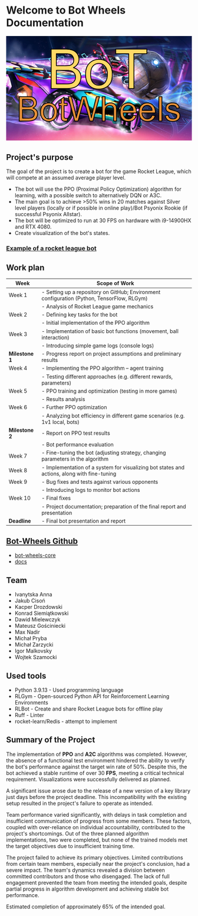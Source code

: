 # Welcome to Bot Wheels Documentation

![Bot Wheels](https://raw.githubusercontent.com/bot-wheels/docs/refs/heads/main/docs/assets/BoT.png)

## Project's purpose

The goal of the project is to create a bot for the game Rocket League, which will compete at an assumed average player level.

* The bot will use the PPO (Proximal Policy Optimization) algorithm for learning, with a possible switch to alternatively DQN or A3C.
* The main goal is to achieve >50% wins in 20 matches against Silver level players (locally or if possible in online play)/Bot Psyonix Rookie (if successful Psyonix Allstar).
* The bot will be optimized to run at 30 FPS on hardware with i9-14900HX and RTX 4080.
* Create visualization of the bot's states.

### [Example of a rocket league bot](https://www.youtube.com/watch?v=2mb97Zo-8uA "Example of a rocket league bot")

## Work plan

| Week       | Scope of Work                                                                                     |
|------------|---------------------------------------------------------------------------------------------------|
| Week 1     | - Setting up a repository on GitHub; Environment configuration (Python, TensorFlow, RLGym)         |
|            | - Analysis of Rocket League game mechanics                                                         |
| Week 2     | - Defining key tasks for the bot                                                                  |
|            | - Initial implementation of the PPO algorithm                                                     |
| Week 3     | - Implementation of basic bot functions (movement, ball interaction)                              |
|            | - Introducing simple game logs (console logs)                                                     |
| **Milestone 1**| - Progress report on project assumptions and preliminary results                              |
| Week 4     | - Implementing the PPO algorithm – agent training                                                 |
|            | - Testing different approaches (e.g. different rewards, parameters)                               |
| Week 5     | - PPO training and optimization (testing in more games)                                           |
|            | - Results analysis                                                                                |
| Week 6     | - Further PPO optimization                                                                        |
|            | - Analyzing bot efficiency in different game scenarios (e.g. 1v1 local, bots)                     |
| **Milestone 2**| - Report on PPO test results                                                                  |
|            | - Bot performance evaluation                                                                      |
| Week 7     | - Fine-tuning the bot (adjusting strategy, changing parameters in the algorithm                   |
| Week 8     | - Implementation of a system for visualizing bot states and actions, along with fine-tuning       |
| Week 9     | - Bug fixes and tests against various opponents|
|            | - Introducing logs to monitor bot actions|
| Week 10    | - Final fixes  |
|            | - Project documentation; preparation of the final report and presentation|
| **Deadline**   | - Final bot presentation and report|

## [Bot-Wheels Github](https://github.com/bot-wheels "Repository link")

* [bot-wheels-core](bot-wheels-core "https://github.com/bot-wheels/bot-wheels-core")
* [docs](docs "https://github.com/bot-wheels/docs")

## Team

* Ivanytska Anna
* Jakub Cisoń
* Kacper Drozdowski
* Konrad Siemiątkowski
* Dawid Mielewczyk
* Mateusz Gościniecki
* Max Nadir
* Michał Pryba
* Michał Zarzycki
* Igor Malkovsky
* Wojtek Szamocki

## Used tools

* Python 3.9.13 - Used programming language
* RLGym - Open-sourced Python API for Reinforcement Learning Environments
* RLBot - Create and share Rocket League bots for offline play
* Ruff - Linter
* rocket-learn/Redis - attempt to implement

## Summary of the Project

The implementation of **PPO** and **A2C** algorithms was completed. However, the absence of a functional test environment hindered the ability to verify the bot's performance against the target win rate of 50%. Despite this, the bot achieved a stable runtime of over 30 **FPS**, meeting a critical technical requirement. Visualizations were successfully delivered as planned.

A significant issue arose due to the release of a new version of a key library just days before the project deadline. This incompatibility with the existing setup resulted in the project's failure to operate as intended.

Team performance varied significantly, with delays in task completion and insufficient communication of progress from some members. These factors, coupled with over-reliance on individual accountability, contributed to the project's shortcomings. Out of the three planned algorithm implementations, two were completed, but none of the trained models met the target objectives due to insufficient training time.

The project failed to achieve its primary objectives. Limited contributions from certain team members, especially near the project's conclusion, had a severe impact. The team's dynamics revealed a division between committed contributors and those who disengaged. The lack of full engagement prevented the team from meeting the intended goals, despite partial progress in algorithm development and achieving stable bot performance.

Estimated completion of approximately 65% of the intended goal.
